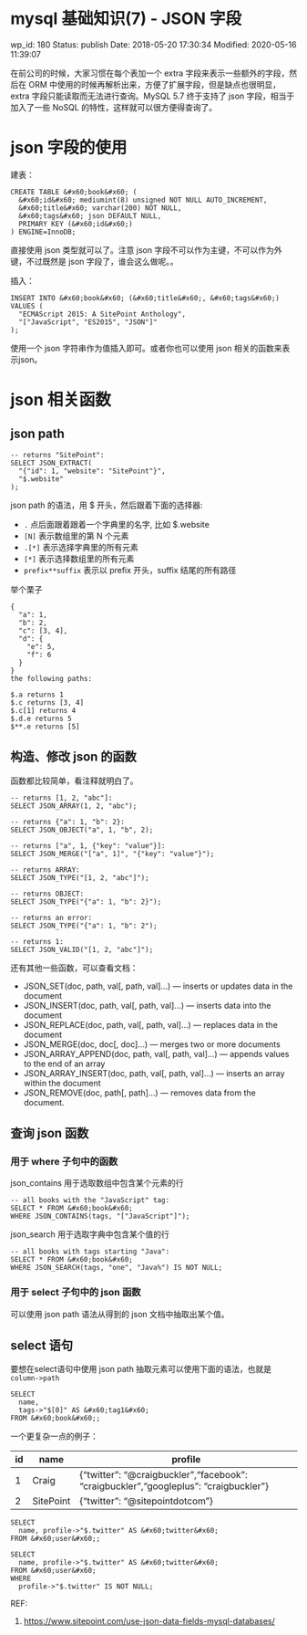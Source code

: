 # mysql 基础知识(7) - JSON 字段


wp_id: 180
Status: publish
Date: 2018-05-20 17:30:34
Modified: 2020-05-16 11:39:07


在前公司的时候，大家习惯在每个表加一个 extra 字段来表示一些额外的字段，然后在 ORM 中使用的时候再解析出来，方便了扩展字段，但是缺点也很明显，extra 字段只能读取而无法进行查询。MySQL 5.7 终于支持了 json 字段，相当于加入了一些 NoSQL 的特性，这样就可以很方便得查询了。

# json 字段的使用

建表：

```
CREATE TABLE &#x60;book&#x60; (
  &#x60;id&#x60; mediumint(8) unsigned NOT NULL AUTO_INCREMENT,
  &#x60;title&#x60; varchar(200) NOT NULL,
  &#x60;tags&#x60; json DEFAULT NULL,
  PRIMARY KEY (&#x60;id&#x60;)
) ENGINE=InnoDB;
```

直接使用 json 类型就可以了。注意 json 字段不可以作为主键，不可以作为外键，不过既然是 json 字段了，谁会这么做呢。。

插入：

```
INSERT INTO &#x60;book&#x60; (&#x60;title&#x60;, &#x60;tags&#x60;)
VALUES (
  "ECMAScript 2015: A SitePoint Anthology",
  "["JavaScript", "ES2015", "JSON"]"
);
```

使用一个 json 字符串作为值插入即可。或者你也可以使用 json 相关的函数来表示json。

# json 相关函数

## json path

```
-- returns "SitePoint":
SELECT JSON_EXTRACT(
  "{"id": 1, "website": "SitePoint"}", 
  "$.website"
);
```

json path 的语法，用 $ 开头，然后跟着下面的选择器:

* `.` 点后面跟着跟着一个字典里的名字, 比如 $.website
* `[N]` 表示数组里的第 N 个元素
* `.[*]` 表示选择字典里的所有元素
* `[*]` 表示选择数组里的所有元素
* `prefix**suffix` 表示以 prefix 开头，suffix 结尾的所有路径

举个栗子

```
{
  "a": 1,
  "b": 2,
  "c": [3, 4],
  "d": {
    "e": 5,
    "f": 6
  }
}
the following paths:

$.a returns 1
$.c returns [3, 4]
$.c[1] returns 4
$.d.e returns 5
$**.e returns [5]
```

## 构造、修改 json 的函数

函数都比较简单，看注释就明白了。

```
-- returns [1, 2, "abc"]:
SELECT JSON_ARRAY(1, 2, "abc");

-- returns {"a": 1, "b": 2}:
SELECT JSON_OBJECT("a", 1, "b", 2);

-- returns ["a", 1, {"key": "value"}]:
SELECT JSON_MERGE("["a", 1]", "{"key": "value"}");

-- returns ARRAY:
SELECT JSON_TYPE("[1, 2, "abc"]");

-- returns OBJECT:
SELECT JSON_TYPE("{"a": 1, "b": 2}");

-- returns an error:
SELECT JSON_TYPE("{"a": 1, "b": 2");

-- returns 1:
SELECT JSON_VALID("[1, 2, "abc"]");
```

还有其他一些函数，可以查看文档：

* JSON_SET(doc, path, val[, path, val]...) —
inserts or updates data in the document
* JSON_INSERT(doc, path, val[, path, val]...) —
inserts data into the document
* JSON_REPLACE(doc, path, val[, path, val]...) —
replaces data in the document
* JSON_MERGE(doc, doc[, doc]...) —
merges two or more documents
* JSON_ARRAY_APPEND(doc, path, val[, path, val]...) —
appends values to the end of an array
* JSON_ARRAY_INSERT(doc, path, val[, path, val]...) —
inserts an array within the document
* JSON_REMOVE(doc, path[, path]...) —
removes data from the document.

## 查询 json 函数

### 用于 where 子句中的函数

json_contains 用于选取数组中包含某个元素的行

```
-- all books with the "JavaScript" tag:
SELECT * FROM &#x60;book&#x60; 
WHERE JSON_CONTAINS(tags, "["JavaScript"]");
```

json_search 用于选取字典中包含某个值的行

```
-- all books with tags starting "Java":
SELECT * FROM &#x60;book&#x60; 
WHERE JSON_SEARCH(tags, "one", "Java%") IS NOT NULL;
```

### 用于 select 子句中的 json 函数

可以使用 json path 语法从得到的 json 文档中抽取出某个值。

## select 语句

要想在select语句中使用 json path 抽取元素可以使用下面的语法，也就是 `column->path`

```
SELECT
  name,
  tags->"$[0]" AS &#x60;tag1&#x60;
FROM &#x60;book&#x60;;
```

一个更复杂一点的例子：

id|name|profile
--|----|-------
1|Craig|{“twitter”: “@craigbuckler”,“facebook”: “craigbuckler”,“googleplus”: “craigbuckler”}
2|SitePoint|{“twitter”: “@sitepointdotcom”}

```
SELECT
  name, profile->"$.twitter" AS &#x60;twitter&#x60;
FROM &#x60;user&#x60;;
```

```
SELECT
  name, profile->"$.twitter" AS &#x60;twitter&#x60;
FROM &#x60;user&#x60;
WHERE
  profile->"$.twitter" IS NOT NULL;
```


REF:

1. https://www.sitepoint.com/use-json-data-fields-mysql-databases/